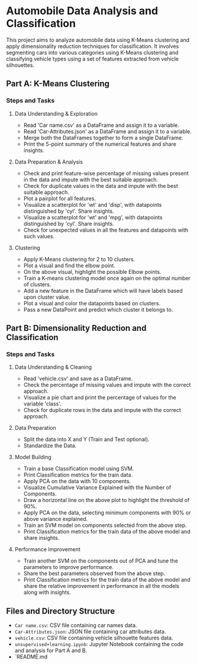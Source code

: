 # Automobile Data Analysis and Classification

This project aims to analyze automobile data using K-Means clustering and apply dimensionality reduction techniques for classification. It involves segmenting cars into various categories using K-Means clustering and classifying vehicle types using a set of features extracted from vehicle silhouettes.

## Part A: K-Means Clustering

### Steps and Tasks

1. Data Understanding & Exploration
   - Read 'Car name.csv' as a DataFrame and assign it to a variable.
   - Read 'Car-Attributes.json' as a DataFrame and assign it to a variable.
   - Merge both the DataFrames together to form a single DataFrame.
   - Print the 5-point summary of the numerical features and share insights.

2. Data Preparation & Analysis
   - Check and print feature-wise percentage of missing values present in the data and impute with the best suitable approach.
   - Check for duplicate values in the data and impute with the best suitable approach.
   - Plot a pairplot for all features.
   - Visualize a scatterplot for 'wt' and 'disp', with datapoints distinguished by 'cyl'. Share insights.
   - Visualize a scatterplot for 'wt' and 'mpg', with datapoints distinguished by 'cyl'. Share insights.
   - Check for unexpected values in all the features and datapoints with such values.

3. Clustering
   - Apply K-Means clustering for 2 to 10 clusters.
   - Plot a visual and find the elbow point.
   - On the above visual, highlight the possible Elbow points.
   - Train a K-means clustering model once again on the optimal number of clusters.
   - Add a new feature in the DataFrame which will have labels based upon cluster value.
   - Plot a visual and color the datapoints based on clusters.
   - Pass a new DataPoint and predict which cluster it belongs to.

## Part B: Dimensionality Reduction and Classification

### Steps and Tasks

1. Data Understanding & Cleaning
   - Read 'vehicle.csv' and save as a DataFrame.
   - Check the percentage of missing values and impute with the correct approach.
   - Visualize a pie chart and print the percentage of values for the variable 'class'.
   - Check for duplicate rows in the data and impute with the correct approach.

2. Data Preparation
   - Split the data into X and Y (Train and Test optional).
   - Standardize the Data.

3. Model Building
   - Train a base Classification model using SVM.
   - Print Classification metrics for the train data.
   - Apply PCA on the data with 10 components.
   - Visualize Cumulative Variance Explained with the Number of Components.
   - Draw a horizontal line on the above plot to highlight the threshold of 90%.
   - Apply PCA on the data, selecting minimum components with 90% or above variance explained.
   - Train an SVM model on components selected from the above step.
   - Print Classification metrics for the train data of the above model and share insights.

4. Performance Improvement
   - Train another SVM on the components out of PCA and tune the parameters to improve performance.
   - Share the best parameters observed from the above step.
   - Print Classification metrics for the train data of the above model and share the relative improvement in performance in all the models along with insights.

## Files and Directory Structure

- `Car name.csv`: CSV file containing car names data.
- `Car-Attributes.json`: JSON file containing car attributes data.
- `vehicle.csv`: CSV file containing vehicle silhouette features data.
- `unsupervised+learning.ipynb`: Jupyter Notebook containing the code and analysis for Part A and B.
- `README.md

